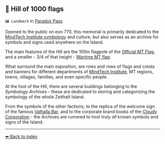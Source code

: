 ## 🎌️ Hill of 1000 flags

`🖼️ Landmark` in [Paradox Pass](../refs/paradox_pass.md)

Opened to the public on eon 770, this memorial is primarily dedicated to the [MindTech Institute symbology](../refs/mt_symbology.md) and culture, but also serves as an archive for symbols and signs used anywhere on the Island.

The main features of the Hill are the 100m flagpole of the [Official MT Flag](../i/mt_peace_flag.png), and a smaller - 3/4 of that height - [Wartime MT flag](../i/mt_war_flag.png).

What surround the main exposition, are rows and rows of flags and crests and banners for different departments of [MindTech Institute](../refs/mindtech_institute.md), MT regions, towns, villages, families, and even specific people.

At the foot of the Hill, there are several buildings belonging to the *Symbology Archives* - these are dedicated to storing and categorizing the symbology of the whole Zeithalt Island. 

From the symbols of the other factions, to the replica of the welcome sign of the famous [Valhalla Bar](../refs/valhalla_bar.md), and to the corporate brand books of the [Cloudy Corporation](../refs/cloudy_co_datacenter.md) - the Archives are rumored to host truly *all* known symbols and signs of the Island.


----------
[⬅️ Back to index](/index.md#ef90_s)